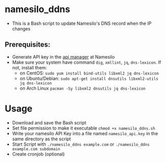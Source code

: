 
# namesilo_ddns
* This is a Bash script to update Namesilo's DNS record when the IP changes

## Prerequisites:
* Generate API key in the [api manager](https://www.namesilo.com/account_api.php) at Namesilo 
* Make sure your system have command `dig`, `xmllint`, `jq`, `dns-lexicon`. If not, install them:
    * on CentOS: ```sudo yum install bind-utils libxml2 jq dns-lexicon```
    * on Ubuntu/Debian: ```sudo apt-get install dnsutils libxml2-utils jq dns-lexicon```
    * on Arch Linux ```pacman -Sy libxml2 dnsutils jq dns-lexicon```

# Usage
* Download and save the Bash script
* Set file permission to make it executable ```chmod +x namesilo_ddns.sh```
* Write your namesilo API Key into a file named ```namesilo_api.key``` in the same directory as the script
* Start Script with ```./namesilo_ddns example.com``` or ```./namesilo_ddns example.com subdomain```
* Create cronjob (optional)
